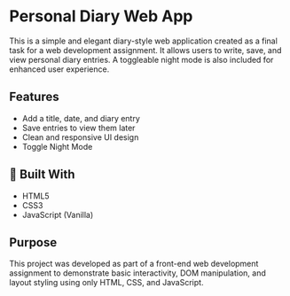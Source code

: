#  Personal Diary Web App

This is a simple and elegant diary-style web application created as a final task for a web development assignment. It allows users to write, save, and view personal diary entries. A toggleable night mode is also included for enhanced user experience.

##  Features

- Add a title, date, and diary entry
- Save entries to view them later
- Clean and responsive UI design
- Toggle Night Mode 

## 🔧 Built With

- HTML5
- CSS3
- JavaScript (Vanilla)

##  Purpose

This project was developed as part of a front-end web development assignment to demonstrate basic interactivity, DOM manipulation, and layout styling using only HTML, CSS, and JavaScript.
